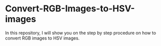 # Convert-RGB-Images-to-HSV-images
In this repository, I will show you on the step by step procedure on how to convert RGB images to HSV images. 
